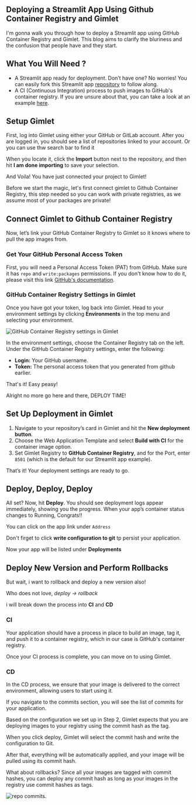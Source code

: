 ## Deploying a Streamlit App Using Github Container Registry and Gimlet

I'm gonna walk you through how to deploy a Streamlit app using GitHub Container Registry and Gimlet. This blog aims to clarify the bluriness and the confusion that people have and they start.

## What You Will Need ?
- A Streamlit app ready for deployment. Don’t have one? No worries! You can easily fork this Streamlit app [repository](https://github.com/YoucefGuichi/streamlit-app) to follow along.
- A CI (Continuous Integration) process to push images to GitHub's container registry. If you are unsure about that, you can take a look at an example [here](https://github.com/YoucefGuichi/streamlit-app/blob/main/.github/workflows/pipeline.yaml#L29-L38).


## Setup Gimlet

First, log into Gimlet using either your GitHub or GitLab account. After you are logged in, you should see a list of repositories linked to your account. Or you can use thw search bar to find it

When you locate it, click the **Import** button next to the repository, and then hit **I am done importing** to save your selection.

And Voila! You have just connected your project to Gimlet!

Before we start the magic, let's first connect gimlet to Github Container Registry, this step needed so you can work with private registries, as we assume most of your packages are private!

## Connect Gimlet to Github Container Registry

Now, let’s link your GitHub Container Registry to Gimlet so it knows where to pull the app images from.

### Get Your GitHub Personal Access Token
First, you will need a Personal Access Token (PAT) from GitHub. Make sure it has `repo` and `write:packages` permissions. If you don't know how to do it, please visit this link [GitHub's documentation](https://docs.github.com/en/authentication/keeping-your-account-and-data-secure/managing-your-personal-access-tokens#creating-a-personal-access-token-classic).

### GitHub Container Registry Settings in Gimlet
Once you have got your token, log back into Gimlet. Head to your environment settings by clicking **Environments** in the top menu and selecting your environment.

![GitHub Container Registry settings in Gimlet](/docs/screenshots/registries/gimlet-io-github-container-registry.png)

In the environment settings, choose the Container Registry tab on the left. Under the GitHub Container Registry settings, enter the following:

- **Login:** Your GitHub username.
- **Token:** The personal access token that you generated from github earlier.


That's it! Easy peasy!

Alright no more go here and there, DEPLOY TIME!
## Set Up Deployment in Gimlet

1. Navigate to your repository’s card in Gimlet and hit the **New deployment button**.
2. Choose the Web Application Template and select **Build with CI** for the container image option.
3. Set Gimlet Registry to **GitHub Container Registry**, and for the Port, enter `8501` (which is the default for our Streamlit app example).

That’s it! Your deployment settings are ready to go.

## Deploy, Deploy, Deploy

All set? Now, hit **Deploy**. You should see deployment logs appear immediately, showing you the progress. When your app’s container status changes to Running, Congrats!! 

You can click on the app link under `Address` 

Don't firget to click **write configuration to git** tp persist your application.

Now your app will be listed under **Deployments**

## Deploy New Version and Perform Rollbacks

But wait, i want to rollback and deploy a new version also!

Who does not love, *deploy -> rollback*

i will break down the process into **CI** and **CD**

### CI

Your application should have a process in place to build an image, tag it, and push it to a container registry, which in our case is GitHub's container registry.

Once your CI process is complete, you can move on to using Gimlet.

### CD

In the CD process, we ensure that your image is delivered to the correct environment, allowing users to start using it.

If you navigate to the commits section, you will see the list of commits for your application.

Based on the configuration we set up in Step 2, Gimlet expects that you are deploying images to your registry using the commit hash as the tag.

When you click deploy, Gimlet will select the commit hash and write the configuration to Git.

After that, everything will be automatically applied, and your image will be pulled using its commit hash.

What about rollbacks? Since all your images are tagged with commit hashes, you can deploy any commit hash as long as your images in the registry use commit hashes as tags.

![repo commits.](/docs/screenshots/streamlit-deployment/commits.png)

